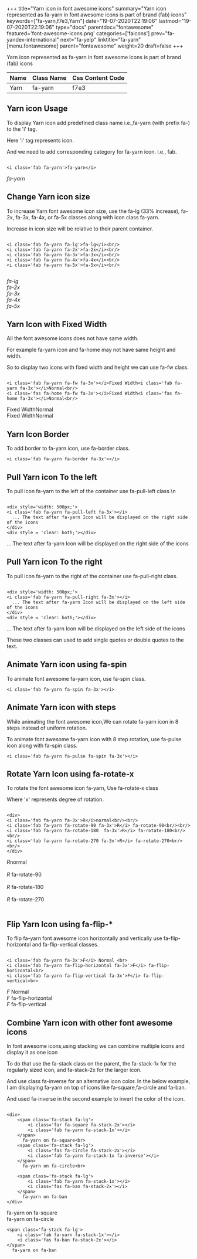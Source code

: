 +++
title="Yarn icon in font awesome icons"
summary="Yarn icon represented as fa-yarn in font awesome icons is part of brand (fab) icons"
keywords=["fa-yarn,f7e3,Yarn"]
date="19-07-2020T22:19:06"
lastmod="19-07-2020T22:19:06"
type="docs"
parentdoc="fontawesome"
featured='font-awesome-icons.png'
categories=['faicons']
prev="fa-yandex-international"
next="fa-yelp"
linktitle="fa-yarn"
[menu.fontawesome]
parent="fontawesome"
weight=20
draft=false
+++


Yarn icon represented as fa-yarn in font awesome icons is part of brand (fab) icons

<div class='table-responsive'><table class='table'><thead><tr><th>Name</th><th>Class Name</th><th>Css Content Code</th></tr></thead><tbody><tr><td>Yarn</td><td>fa-yarn</td><td>f7e3</td></tr></tbody></table></div>



## Yarn icon Usage

To display Yarn icon add predefined class name i.e.,fa-yarn (with prefix fa-) to the 'i' tag.

Here 'i' tag represents icon.

And we need to add corresponding category for fa-yarn icon. i.e., fab.


```

<i class='fab fa-yarn'>fa-yarn</i>
```

<i class='fab fa-yarn'>fa-yarn</i>




## Change Yarn icon size
To increase Yarn font awesome icon size, use the fa-lg (33% increase), fa-2x, fa-3x, fa-4x, or fa-5x classes along with icon class fa-yarn.

Increase in icon size will be relative to their parent container. 

```

<i class='fab fa-yarn fa-lg'>fa-lg</i><br/>
<i class='fab fa-yarn fa-2x'>fa-2x</i><br/>
<i class='fab fa-yarn fa-3x'>fa-3x</i><br/>
<i class='fab fa-yarn fa-4x'>fa-4x</i><br/>
<i class='fab fa-yarn fa-5x'>fa-5x</i><br/>
            
```

<i class='fab fa-yarn fa-lg'>fa-lg</i><br/>
<i class='fab fa-yarn fa-2x'>fa-2x</i><br/>
<i class='fab fa-yarn fa-3x'>fa-3x</i><br/>
<i class='fab fa-yarn fa-4x'>fa-4x</i><br/>
<i class='fab fa-yarn fa-5x'>fa-5x</i><br/>
            



## Yarn Icon with Fixed Width 

All the font awesome icons does not have same width.

For example fa-yarn icon and fa-home may not have same height and width.

So to display two icons with fixed width and height we can use fa-fw class.


```

<i class='fab fa-yarn fa-fw fa-3x'></i>Fixed Width<i class='fab fa-yarn fa-3x'></i>Normal<br/>
<i class='fas fa-home fa-fw fa-3x'></i>Fixed Width<i class='fas fa-home fa-3x'></i>Normal<br/>
```

<i class='fab fa-yarn fa-fw fa-3x'></i>Fixed Width<i class='fab fa-yarn fa-3x'></i>Normal<br/>
<i class='fas fa-home fa-fw fa-3x'></i>Fixed Width<i class='fas fa-home fa-3x'></i>Normal<br/>



## Yarn Icon Border 

To add border to fa-yarn icon, use fa-border class.


```
<i class='fab fa-yarn fa-border fa-3x'></i>

```
<i class='fab fa-yarn fa-border fa-3x'></i>





## Pull Yarn icon To the left

To pull icon fa-yarn to the left of the container use fa-pull-left class.\n

```

<div style='width: 500px;'>
<i class='fab fa-yarn fa-pull-left fa-3x'></i>
  ... The text after fa-yarn Icon will be displayed on the right side of the icons
</div>
<div style = 'clear: both;'></div>
```

<div style='width: 500px;'>
<i class='fab fa-yarn fa-pull-left fa-3x'></i>
  ... The text after fa-yarn Icon will be displayed on the right side of the icons
</div>
<div style = 'clear: both;'></div>




## Pull Yarn icon To the right
To pull icon fa-yarn to the right of the container use fa-pull-right class.

```

<div style='width: 500px;'>
<i class='fab fa-yarn fa-pull-right fa-3x'></i>
  ... The text after fa-yarn Icon will be displayed on the left side of the icons
</div>
<div style = 'clear: both;'></div>
```

<div style='width: 500px;'>
<i class='fab fa-yarn fa-pull-right fa-3x'></i>
  ... The text after fa-yarn Icon will be displayed on the left side of the icons
</div>
<div style = 'clear: both;'></div>

These two classes can used to add single quotes or double quotes to the text.


## Animate Yarn icon using fa-spin
To animate font awesome fa-yarn icon, use fa-spin class.

```
<i class='fab fa-yarn fa-spin fa-3x'></i>
```
<i class='fab fa-yarn fa-spin fa-3x'></i>




## Animate Yarn icon with steps
While animating the font awesome icon,We can rotate fa-yarn icon in 8 steps instead of uniform rotation.

To animate font awesome fa-yarn icon with 8 step rotation, use fa-pulse icon along with fa-spin class.


```
<i class='fab fa-yarn fa-pulse fa-spin fa-3x'></i>

```
<i class='fab fa-yarn fa-pulse fa-spin fa-3x'></i>





## Rotate Yarn Icon using fa-rotate-x
To rotate the font awesome icon fa-yarn, Use fa-rotate-x class

Where 'x' represents degree of rotation.


```

<div>
<i class='fab fa-yarn fa-3x'>R</i>normal<br/><br/>
<i class='fab fa-yarn fa-rotate-90 fa-3x'>R</i> fa-rotate-90<br/><br/> 
<i class='fab fa-yarn fa-rotate-180  fa-3x'>R</i> fa-rotate-180<br/><br/> 
<i class='fab fa-yarn fa-rotate-270 fa-3x'>R</i> fa-rotate-270<br/><br/>
</div>
```

<div>
<i class='fab fa-yarn fa-3x'>R</i>normal<br/><br/>
<i class='fab fa-yarn fa-rotate-90 fa-3x'>R</i> fa-rotate-90<br/><br/> 
<i class='fab fa-yarn fa-rotate-180  fa-3x'>R</i> fa-rotate-180<br/><br/> 
<i class='fab fa-yarn fa-rotate-270 fa-3x'>R</i> fa-rotate-270<br/><br/>
</div>




## Flip Yarn Icon using fa-flip-*
To flip fa-yarn font awesome icon horizontally and vertically use fa-flip-horizontal and fa-flip-vertical classes. 

```

<i class='fab fa-yarn fa-3x'>F</i> Normal <br>
<i class='fab fa-yarn fa-flip-horizontal fa-3x'>F</i> fa-flip-horizontal<br>
<i class='fab fa-yarn fa-flip-vertical fa-3x'>F</i> fa-flip-vertical<br>
```

<i class='fab fa-yarn fa-3x'>F</i> Normal <br>
<i class='fab fa-yarn fa-flip-horizontal fa-3x'>F</i> fa-flip-horizontal<br>
<i class='fab fa-yarn fa-flip-vertical fa-3x'>F</i> fa-flip-vertical<br>




## Combine Yarn icon with other font awesome icons
In font awesome icons,using stacking we can combine multiple icons and display it as one icon 

To do that use the fa-stack class on the parent, the fa-stack-1x for the regularly sized icon, and fa-stack-2x for the larger icon.

And use class fa-inverse for an alternative icon color. 
In the below example, I am displaying fa-yarn on top of icons like fa-square,fa-circle and fa-ban.

And used fa-inverse in the second example to invert the color of the icon.

```

<div>
    <span class='fa-stack fa-lg'>
        <i class='far fa-square fa-stack-2x'></i>
        <i class='fab fa-yarn fa-stack-1x'></i>
    </span>
      fa-yarn on fa-square<br>
    <span class='fa-stack fa-lg'>
        <i class='fas fa-circle fa-stack-2x'></i>
        <i class='fab fa-yarn fa-stack-1x fa-inverse'></i>
    </span>
      fa-yarn on fa-circle<br>

    <span class='fa-stack fa-lg'>
        <i class='fab fa-yarn fa-stack-1x'></i>
        <i class='fas fa-ban fa-stack-2x'></i>
    </span>
      fa-yarn on fa-ban
</div>
```

<div>
    <span class='fa-stack fa-lg'>
        <i class='far fa-square fa-stack-2x'></i>
        <i class='fab fa-yarn fa-stack-1x'></i>
    </span>
      fa-yarn on fa-square<br>
    <span class='fa-stack fa-lg'>
        <i class='fas fa-circle fa-stack-2x'></i>
        <i class='fab fa-yarn fa-stack-1x fa-inverse'></i>
    </span>
      fa-yarn on fa-circle<br>

    <span class='fa-stack fa-lg'>
        <i class='fab fa-yarn fa-stack-1x'></i>
        <i class='fas fa-ban fa-stack-2x'></i>
    </span>
      fa-yarn on fa-ban
</div>






